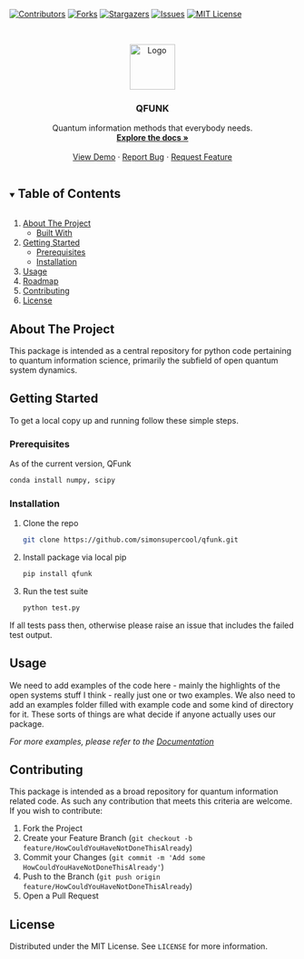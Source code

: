 <!-- PROJECT SHIELDS -->
<!--
*** I'm using markdown "reference style" links for readability.
*** Reference links are enclosed in brackets [ ] instead of parentheses ( ).
*** See the bottom of this document for the declaration of the reference variables
*** for contributors-url, forks-url, etc. This is an optional, concise syntax you may use.
*** https://www.markdownguide.org/basic-syntax/#reference-style-links
-->
[![Contributors][contributors-shield]][contributors-url]
[![Forks][forks-shield]][forks-url]
[![Stargazers][stars-shield]][stars-url]
[![Issues][issues-shield]][issues-url]
[![MIT License][license-shield]][license-url]


<!-- PROJECT LOGO -->
<br />
<p align="center">
  <a href="https://github.com/othneildrew/Best-README-Template">
    <img src="images/logo.png" alt="Logo" width="80" height="80">
  </a>

  <h3 align="center">QFUNK</h3>

  <p align="center">
    Quantum information methods that everybody needs. 
    <br />
    <a href="https://github.com/simonsupercool/qfunk"><strong>Explore the docs »</strong></a>
    <br />
    <br />
    <a href="https://github.com/simonsupercool/qfunk">View Demo</a>
    ·
    <a href="https://github.com/simonsupercool/qfunk/issues">Report Bug</a>
    ·
    <a href="https://github.com/simonsupercool/qfunk/issues">Request Feature</a>
  </p>
</p>



<!-- TABLE OF CONTENTS -->
<details open="open">
  <summary><h2 style="display: inline-block">Table of Contents</h2></summary>
  <ol>
    <li>
      <a href="#about-the-project">About The Project</a>
      <ul>
        <li><a href="#built-with">Built With</a></li>
      </ul>
    </li>
    <li>
      <a href="#getting-started">Getting Started</a>
      <ul>
        <li><a href="#prerequisites">Prerequisites</a></li>
        <li><a href="#installation">Installation</a></li>
      </ul>
    </li>
    <li><a href="#usage">Usage</a></li>
    <li><a href="#roadmap">Roadmap</a></li>
    <li><a href="#contributing">Contributing</a></li>
    <li><a href="#license">License</a></li>
    <!--<li><a href="#acknowledgements">Acknowledgements</a></li>-->
  </ol>
</details>



<!-- ABOUT THE PROJECT -->
## About The Project

This package is intended as a central repository for python code pertaining to quantum information science, primarily the subfield of open quantum system dynamics. 



<!-- GETTING STARTED -->
## Getting Started

To get a local copy up and running follow these simple steps.

### Prerequisites

As of the current version, QFunk 
  ```sh
  conda install numpy, scipy
  ```

### Installation

1. Clone the repo
   ```sh
   git clone https://github.com/simonsupercool/qfunk.git
   ```
2. Install package via local pip
   ```sh
   pip install qfunk
   ```
2. Run the test suite
   ```sh
   python test.py
   ```

If all tests pass then, otherwise please raise an issue that includes the failed test output. 

<!-- USAGE EXAMPLES -->
## Usage

We need to add examples of the code here - mainly the highlights of the open systems stuff I think - really just one or two examples. We also need to add an examples folder filled with example code and some kind of directory for it. These sorts of things are what decide if anyone actually uses our package. 

_For more examples, please refer to the [Documentation](https://example.com)_



<!-- CONTRIBUTING -->
## Contributing

This package is intended as a broad repository for quantum information related code. As such any contribution that meets this criteria are welcome. If you wish to contribute:

1. Fork the Project
2. Create your Feature Branch (`git checkout -b feature/HowCouldYouHaveNotDoneThisAlready`)
3. Commit your Changes (`git commit -m 'Add some HowCouldYouHaveNotDoneThisAlready'`)
4. Push to the Branch (`git push origin feature/HowCouldYouHaveNotDoneThisAlready`)
5. Open a Pull Request



<!-- LICENSE -->
## License

Distributed under the MIT License. See `LICENSE` for more information.


<!-- ACKNOWLEDGEMENTS 
## Acknowledgements

* []()
* []()
* []()


-->

<!-- MARKDOWN LINKS & IMAGES -->
<!-- https://www.markdownguide.org/basic-syntax/#reference-style-links -->
[contributors-shield]: https://img.shields.io/github/contributors/othneildrew/Best-README-Template.svg?style=for-the-badge
[contributors-url]: https://github.com/simonsupercool/qfunk/graphs/contributors
[forks-shield]: https://img.shields.io/github/forks/othneildrew/Best-README-Template.svg?style=for-the-badge
[forks-url]: https://github.com/simonsupercool/qfunk/network/members
[stars-shield]: https://img.shields.io/github/stars/othneildrew/Best-README-Template.svg?style=for-the-badge
[stars-url]: https://github.com/simonsupercool/qfunk/stargazers
[issues-shield]: https://img.shields.io/github/issues/othneildrew/Best-README-Template.svg?style=for-the-badge
[issues-url]: https://github.com/simonsupercool/qfunk/issues
[license-shield]: https://img.shields.io/github/license/othneildrew/Best-README-Template.svg?style=for-the-badge
[license-url]: https://github.com/simonsupercool/qfunk/LICENSE.txt
[product-screenshot]: images/screenshot.png
